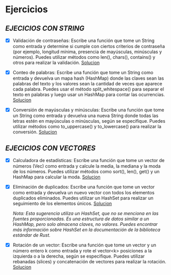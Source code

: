 # Ejercicios 

## _EJECICIOS CON STRING_
-  [x]  Validación de contraseñas: Escribe una función que tome un String como entrada y determine si cumple con ciertos 
criterios de contraseña (por ejemplo, longitud mínima, presencia de mayúsculas, minúsculas y números). Puedes utilizar métodos como len(), chars(), contains() y otros para realizar la validación.  [Solucion](/src/string_exercises/password_validation.rs)

- [X] Conteo de palabras: Escribe una función que tome un String como entrada y devuelva un mapa hash (HashMap) donde 
las claves sean las palabras del texto y los valores sean la cantidad de veces que aparece cada palabra.
Puedes usar el método split_whitespace() para separar el texto en palabras y luego usar un HashMap para contar las 
ocurrencias. [Solucion](/src/string_exercises/count_words.rs)

- [X] Conversión de mayúsculas y minúsculas: Escribe una función que tome un String como entrada y devuelva una nueva 
String donde todas las letras estén en mayúsculas o minúsculas, según se especifique. Puedes utilizar métodos como to_uppercase() y to_lowercase() para realizar la conversión. [Solucion](/src/string_exercises/uppercase_lowercase.rs)

## _EJECICIOS CON VECTORES_

- [X] Calculadora de estadísticas: Escribe una función que tome un vector de números (Vec<i32>) como entrada y calcule la media, la mediana y la moda de los números. Puedes utilizar métodos como sort(), len(), get() y un  HashMap para calcular la moda. [Solucion](/src/vec_exercises/statistics.rs)

- [X] Eliminación de duplicados: Escribe una función que tome un vector como entrada y devuelva un nuevo vector con 
todos los elementos duplicados eliminados. Puedes utilizar un HashSet para realizar un seguimiento de los elementos 
únicos. [Solucion](/src/vec_exercises/duplicate_items.rs)

    _Nota: Esta sugerencia utiliza un HashSet, que no se menciona en las fuentes proporcionadas. Es una estructura de datos similar a un HashMap, pero solo almacena claves, no valores. Puedes encontrar más información sobre HashSet 
    en la documentación de la biblioteca estándar de Rust._

- [x] Rotación de un vector: Escribe una función que tome un vector y un número entero k como entrada y rote el vector\<k> posiciones a la izquierda o a la derecha, según se especifique. Puedes utilizar rebanadas (slices) y concatenación
 de vectores para realizar la rotación. [Solucion](/src/vec_exercises/rotate.rs)

